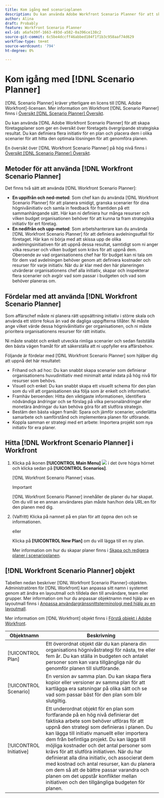 ```yaml
---
title: Kom igång med scenarioplanen
description: Du kan använda Adobe Workfront Scenario Planner för att skapa företagsplaner som skisserar företagets övergripande strategiska resultat. Du kan definiera flera initiativ för en plan och placera dem i olika scenarier för att hitta den optimala lösningen för att genomföra planen.
author: Alina
draft: Probably
feature: Workfront Scenario Planner
exl-id: a6afe39f-1663-493d-a582-0a396ce138c2
source-git-commit: 6c5be4dccff46abbed104f1f1b3c958aaf74d629
workflow-type: tm+mt
source-wordcount: '794'
ht-degree: 0%

---
```


# Kom igång med [!DNL Scenario Planner]

[!DNL Scenario Planner] kräver ytterligare en licens till [!DNL Adobe Workfront]-licensen. Mer information om Workfront [!DNL Scenario Planner] finns i [Översikt [!DNL Scenario Planner] Översikt](../scenario-planner/scenario-planner-overview.md).

Du kan använda [!DNL Adobe Workfront Scenario Planner] för att skapa företagsplaner som ger en översikt över företagets övergripande strategiska resultat. Du kan definiera flera initiativ för en plan och placera dem i olika scenarier för att hitta den optimala lösningen för att genomföra planen.

En översikt över [!DNL Workfront Scenario Planner] på hög nivå finns i [Översikt [!DNL Scenario Planner] Översikt](../scenario-planner/scenario-planner-overview.md).

## Metoder för att använda [!DNL Workfront Scenario Planner]

Det finns två sätt att använda [!DNL Workfront Scenario Planner]:

* **En uppifrån och ned-metod**: Som chef kan du använda [!DNL Workfront Scenario Planner] för att planera smidigt, granska scenarier för dina högnivåinitiativ och samla in feedback för framtiden på ett sammanhängande sätt. Här kan ni definiera hur många resurser och vilken budget organisationen behöver för att kunna ta fram strategiska initiativ för ert företag.
* **En nedifrån och upp-metod**: Som arbetshanterare kan du använda [!DNL Workfront Scenario Planner] för att definiera avdelningsutfall för företaget. Här kan ni börja med att skissa upp de olika avdelningsinitiativen för att uppnå dessa resultat, samtidigt som ni anger vilka resurser och vilken budget som krävs för att uppnå dem. Oberoende av vad organisationens chef har för budget kan ni tala om för dem vad avdelningen behöver genom att definiera kostnader och resurser för varje initiativ. När du är klar med den här planeringen utvärderar organisationens chef alla initiativ, skapar och inspekterar flera scenarier och avgör vad som passar i budgeten och vad som behöver planeras om.

## Fördelar med att använda [!DNL Workfront Scenario Planner]

Som affärschef måste ni planera rätt uppsättning initiativ i större skala och använda ett större fokus än vad de dagliga uppgifterna tillåter. Ni måste ange vilket värde dessa högnivåinitiativ ger organisationen, och ni måste prioritera organisationens resurser för rätt initiativ.

Ni måste snabbt och enkelt utveckla rimliga scenarier och sedan fastställa den bästa vägen framåt för att säkerställa att ni uppfyller era affärsbehov.

Följande är fördelar med [!DNL Workfront Scenario Planner] som hjälper dig att uppnå det här resultatet:

* Frihand och ad hoc: Du kan snabbt skapa scenarier som definierar organisationens huvudinitiativ med minimalt antal indata på hög nivå för resurser som behövs.
* Visuell och enkel: Du kan snabbt skapa ett visuellt schema för den plan som du vill att organisationen ska följa som är enkelt och informativt.
* Framhäv beroenden: Hitta den viktigaste informationen, identifiera nödvändiga ändringar och se förslag på vilka personaländringar eller monetära ändringar du kan behöva göra för att slutföra strategin.
* Bestäm den bästa vägen framåt: Spara och jämför scenarier, underlätta samarbete och samförstånd och implementera planen för utförande.
* Koppla samman er strategi med ert arbete: Importera projekt som nya initiativ för era planer.

## Hitta [!DNL Workfront Scenario Planner] i Workfront

1. Klicka på ikonen **[!UICONTROL Main Menu]** ![](assets/main-menu-icon.png) i det övre högra hörnet och klicka sedan på **[!UICONTROL Scenarios]**.

   <!--drafted for Shell: or click the **Main Menu** <insert icon> in the upper-left corner, if it's available.-->

   [!DNL Workfront Scenario Planner] visas.

   >[!IMPORTANT]
   >
   >[!DNL Workfront Scenario Planner] innehåller de planer du har skapat. Om du vill se en annan användares plan måste han/hon dela URL:en för den planen med dig.

1. (Valfritt) Klicka på namnet på en plan för att öppna den och se informationen.

   eller

   Klicka på **[!UICONTROL New Plan]** om du vill lägga till en ny plan.

   Mer information om hur du skapar planer finns i [Skapa och redigera planer i scenarioplanen](../scenario-planner/create-and-edit-plans.md).

## [!DNL Workfront Scenario Planner] objekt

Tabellen nedan beskriver [!DNL Workfront Scenario Planner]-objekten. Administratören för [!DNL Workfront] kan anpassa sitt namn i systemet genom att ändra en layoutmall och tilldela den till användare, team eller grupper. Mer information om hur du anpassar objektnamn med hjälp av en layoutmall finns i [Anpassa användargränssnittsterminologi med hjälp av en layoutmall](../administration-and-setup/customize-workfront/use-layout-templates/customize-terminology.md).

Mer information om [!DNL Workfront] objekt finns i [Förstå objekt i Adobe Workfront](../workfront-basics/navigate-workfront/workfront-navigation/understand-objects.md).

| Objektnamn | Beskrivning |
|---|---|
| [!UICONTROL Plan] | Ett överordnat objekt där du kan planera din organisations högnivåstrategi för nästa, tre eller fem år. Du kan ställa in budgeten och antalet personer som kan vara tillgängliga när du genomför planen till slutförande. |
| [!UICONTROL Scenario] | En version av samma plan. Du kan skapa flera kopior eller versioner av samma plan för att kartlägga era satsningar på olika sätt och se vad som passar bäst för den plan som blir slutgiltig. |
| [!UICONTROL Initiative] | Ett underordnat objekt för en plan som fortfarande på en hög nivå definierar det faktiska arbete som behöver utföras för att uppnå den strategi som definieras i planen. Du kan lägga till initiativ manuellt eller importera dem från befintliga projekt. Du kan lägga till möjliga kostnader och det antal personer som krävs för att slutföra initiativen. När du har definierat alla dina initiativ, och associerat dem med kostnad och antal resurser, kan du planera om dem så att de bättre passar varandra och planen om det uppstår konflikter mellan initiativen och den tillgängliga budgeten för planen. |
